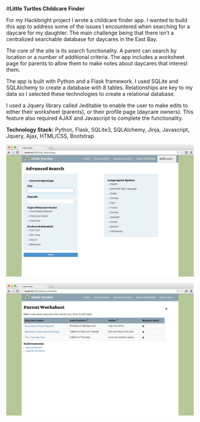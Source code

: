 #<strong>Little Turtles Childcare Finder</strong>

For my Hackbright project I wrote a childcare finder app. I wanted to build this app to address some of the issues I encountered when searching for a daycare for my daughter. The main challenge being that there isn’t a centralized searchable database for daycares in the East Bay. 

The core of the site is its search functionality. A parent can search by location or a number of additional criteria. The app includes a worksheet page for parents to allow them to make notes about daycares that interest them. 

The app is built with Python and a Flask framework. I used SQLite and SQLAlchemy to create a database with 8 tables. Relationships are key to my data so I selected these technologies to create a relational database. 

I used a Jquery library called Jeditable to enable the user to make edits to either their worksheet (parents), or their profile page (daycare owners). This feature also required AJAX and Javascript to complete the functionality. 

<strong>Technology Stack:</strong>
Python, Flask, SQLite3, SQLAlchemy, Jinja, Javascript, Jquery, Ajax, HTML/CSS, Bootstrap


![image](static/img/adv_search.jpg)

![image](static/img/par_worksheet.jpg)



